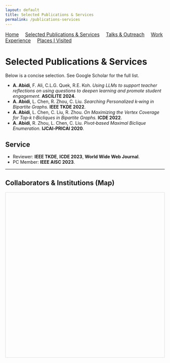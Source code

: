 ```yaml
---
layout: default
title: Selected Publications & Services
permalink: /publications-services
---
```



<nav style="margin: 1rem 0; font-size: 0.95rem;">
  <a href="/" style="margin-right: 1rem;">Home</a>
  <a href="/publications-services" style="margin-right: 1rem;">Selected Publications & Services</a>
  <a href="/talks-outreach" style="margin-right: 1rem;">Talks & Outreach</a>
  <a href="/experience" style="margin-right: 1rem;">Work Experience</a>
  <a href="/places" style="margin-right: 1rem;">Places I Visited</a>
</nav>


# Selected Publications & Services

Below is a concise selection. See Google Scholar for the full list.

- **A. Abidi**, F. Ali, C.L.G. Quek, R.E. Koh. *Using LLMs to support teacher reflections on using questions to deepen learning and promote student engagement.* **ASCILITE 2024**.  
- **A. Abidi**, L. Chen, R. Zhou, C. Liu. *Searching Personalized k‑wing in Bipartite Graphs.* **IEEE TKDE 2022**.  
- **A. Abidi**, L. Chen, C. Liu, R. Zhou. *On Maximizing the Vertex Coverage for Top‑k t‑Bicliques in Bipartite Graphs.* **ICDE 2022**.  
- **A. Abidi**, R. Zhou, L. Chen, C. Liu. *Pivot‑based Maximal Biclique Enumeration.* **IJCAI‑PRICAI 2020**.  

## Service
- Reviewer: **IEEE TKDE**, **ICDE 2023**, **World Wide Web Journal**.  
- PC Member: **IEEE AISC 2023**.

---

## Collaborators & Institutions (Map)

<link rel="stylesheet" href="https://unpkg.com/leaflet@1.9.4/dist/leaflet.css"/>
<script src="https://unpkg.com/leaflet@1.9.4/dist/leaflet.js"></script>
<style>
  #collab-map { height: 520px; margin: 1rem 0; border: 1px solid #ddd; }
</style>

<div id="collab-map" role="region" aria-label="Collaborators map"></div>

<script>
  // Initialise map
  var map = L.map('collab-map').setView([9.5, 90.0], 3);

  L.tileLayer('https://{s}.tile.openstreetmap.org/{z}/{x}/{y}.png', {
    maxZoom: 19,
    attribution: '&copy; OpenStreetMap contributors'
  }).addTo(map);

  // Marker data — update as needed
  var markers = [
    {
      name: "NIE / NTU (Singapore)",
      people: ["Dr. C. L. G. Quek", "R. E. Koh", "A. Abidi"],
      coords: [1.3483, 103.6831]
    },
    {
      name: "Swinburne University of Technology (Hawthorn)",
      people: ["Prof. Chengfei Liu", "Dr. Lu Chen", "Dr. Rui Zhou", "A. Abidi"],
      coords: [-37.8206, 145.0400]
    },
    {
      name: "Deakin University (Burwood)",
      people: ["Teaching collaborations (sessional tutor)"],
      coords: [-37.8475, 145.1140]
    },
    {
      name: "Purdue University Northwest (Hammond)",
      people: ["Dr. Quamar Niyaz"],
      coords: [41.5834, -87.4766]
    },
    {
      name: "BITS Pilani (Hyderabad)",
      people: ["Dr. Apurba Das"],
      coords: [17.5933, 78.1230]
    }
  ];

  var bounds = [];
  markers.forEach(function(m) {
    var popup = "<strong>" + m.name + "</strong><br/>" +
                "Collaborators: " + m.people.join(", ");
    var marker = L.marker(m.coords).addTo(map).bindPopup(popup);
    bounds.push(m.coords);
  });

  if (bounds.length > 0) {
    map.fitBounds(bounds, { padding: [30, 30] });
  }
</script>
